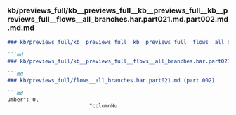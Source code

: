 ### kb/previews_full/kb__previews_full__kb__previews_full__kb__previews_full__flows__all_branches.har.part021.md.part002.md.md.md

```md
### kb/previews_full/kb__previews_full__kb__previews_full__flows__all_branches.har.part021.md.part002.md.md

```md
### kb/previews_full/kb__previews_full__flows__all_branches.har.part021.md.part002.md

```md
### kb/previews_full/flows__all_branches.har.part021.md (part 002)

```md
umber": 0,
                          "columnNu
```

```

```

```

```
